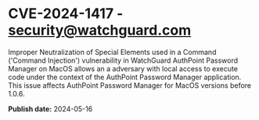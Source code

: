 # CVE-2024-1417 - security@watchguard.com

Improper Neutralization of Special Elements used in a Command ('Command Injection') vulnerability in WatchGuard AuthPoint Password Manager on MacOS allows an a adversary with local access to execute code under the context of the AuthPoint Password Manager application.
This issue affects AuthPoint Password Manager for MacOS versions before 1.0.6.



**Publish date:** 2024-05-16
